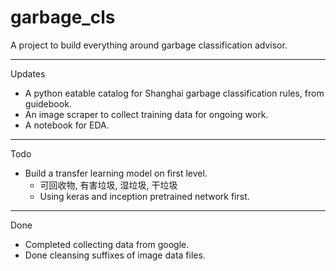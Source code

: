 # garbage_cls
A project to build everything around garbage classification advisor.

---

Updates
- A python eatable catalog for Shanghai garbage classification rules, from guidebook.
- An image scraper to collect training data for ongoing work.
- A notebook for EDA.

---

Todo
- Build a transfer learning model on first level.
    - 可回收物, 有害垃圾, 湿垃圾, 干垃圾
    - Using keras and inception pretrained network first.

---

Done
- Completed collecting data from google.
- Done cleansing suffixes of image data files.

